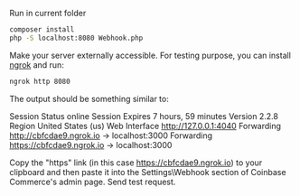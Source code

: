 Run in current folder

``` sh
composer install
php -S localhost:8080 Webhook.php
```

Make your server externally accessible.
For testing purpose, you can install  [ngrok](https://ngrok.com/) and run:

``` sh
ngrok http 8080
```
The output should be something similar to:

Session Status                online
Session Expires               7 hours, 59 minutes
Version                       2.2.8
Region                        United States (us)
Web Interface                 http://127.0.0.1:4040
Forwarding                    http://cbfcdae9.ngrok.io -> localhost:3000
Forwarding                    https://cbfcdae9.ngrok.io -> localhost:3000

Copy the "https" link (in this case https://cbfcdae9.ngrok.io) to your clipboard and then paste it into the Settings\Webhook section of Coinbase Commerce's admin page.
Send test request.